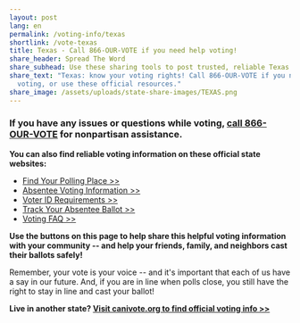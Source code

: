 ```yaml
---
layout: post
lang: en
permalink: /voting-info/texas
shortlink: /vote-texas
title: Texas - Call 866-OUR-VOTE if you need help voting!
share_header: Spread The Word
share_subhead: Use these sharing tools to post trusted, reliable Texas voting information!
share_text: "Texas: know your voting rights! Call 866-OUR-VOTE if you need help
  voting, or use these official resources."
share_image: /assets/uploads/state-share-images/TEXAS.png
---
```

### **If you have any issues or questions while voting, [call 866-OUR-VOTE](tel:8666878683) for nonpartisan assistance.**

**You can also find reliable voting information on these official state websites:**

* [Find Your Polling Place >>](https://teamrv-mvp.sos.texas.gov/MVP/mvp.do)
* [Absentee Voting Information >>](https://www.votetexas.gov/voting/when.html#early-voting)
* [Voter ID Requirements >>](https://www.votetexas.gov/faq/index.html)
* [Track Your Absentee Ballot >>](https://www.txballot.org/)
* [Voting FAQ >>](https://docs.google.com/document/d/1Py7DDWiya9KaUtZldGkghEuRBDDtHhQad6z4cGKk8Ik/edit?usp=sharing)

**Use the buttons on this page to help share this helpful voting information with your community -- and help your friends, family, and neighbors cast their ballots safely!**

Remember, your vote is your voice -- and it's important that each of us have a say in our future. And, if you are in line when polls close, you still have the right to stay in line and cast your ballot!

**Live in another state? [Visit canivote.org to find official voting info >>](https://canivote.org)**